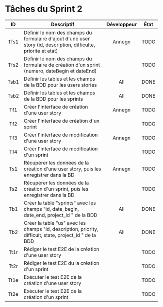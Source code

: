 Tâches du Sprint 2
==

| ID | Descriptif | Développeur | État |
| :-: | -- | :-: | :-: |
| Tfs1 | Définir le nom des champs du formulaire d'ajout d'une user story (id, description, difficulte, priorite et etat) | Annegn | TODO |
| Tfs2 | Définir le nom des champs du formulaire de création d'un sprint (numero, dateBegin et dateEnd) |  | TODO |
| Tsb1 | Définir les tables et les champs de la BDD pour les users stories | All | DONE |
| Tsb2 | Définir les tables et les champs de la BDD pour les sprints| All | DONE |
| Tf1 | Créer l'interface de création d'une user story | Annegn | TODO |
| Tf2 | Créer l'interface de création d'un sprint |  | TODO |
| Tf3 | Créer l'interface de modification d'une user story | Annegn | TODO |
| Tf4 | Créer l'interface de modification d'un sprint |  | TODO |
| Ts1 | Récupérer les données de la création d'une user story, puis les enregistrer dans la BD | Annegn | TODO |
| Ts2 | Récupérer les données de la création d'un sprint, puis les enregistrer dans la BD |  | TODO |
| Tb1 | Créer la table "sprints" avec les champs "id, date_begin,	date_end,	project_id " de la BDD | All | DONE |
| Tb2 | Créer la table "us" avec les champs "id, description,	priority,	difficult, state,	project_id " de la BDD | All | DONE |
| Tt1r | Rédiger le test E2E de la création d'une user story |  | TODO |
| Tt2r | Rédiger le test E2E du la création d'un sprint |  | TODO |
| Tt1e | Exécuter le test E2E de la création d'une user story |  | TODO |
| Tt2e | Exécuter le test E2E de la création d'un sprint |  | TODO |
